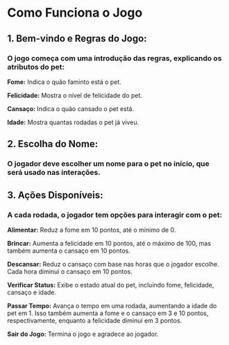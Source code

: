 # Como Funciona o Jogo

## 1. Bem-vindo e Regras do Jogo:

### O jogo começa com uma introdução das regras, explicando os atributos do pet:

**Fome:** Indica o quão faminto está o pet.

**Felicidade:** Mostra o nível de felicidade do pet.

**Cansaço:** Indica o quão cansado o pet está.

**Idade:** Mostra quantas rodadas o pet já viveu.

## 2. Escolha do Nome:

### O jogador deve escolher um nome para o pet no início, que será usado nas interações.

## 3. Ações Disponíveis:

### A cada rodada, o jogador tem opções para interagir com o pet:

**Alimentar:** Reduz a fome em 10 pontos, até o mínimo de 0.

**Brincar:** Aumenta a felicidade em 10 pontos, até o máximo de 100, mas também aumenta o cansaço em 10 pontos.

**Descansar:** Reduz o cansaço com base nas horas que o jogador escolhe. Cada hora diminui o cansaço em 10 pontos.

**Verificar Status:** Exibe o estado atual do pet, incluindo fome, felicidade, cansaço e idade.

**Passar Tempo:** Avança o tempo em uma rodada, aumentando a idade do pet em 1. Isso também aumenta a fome e o cansaço em 3 e 10 pontos, respectivamente, enquanto a felicidade diminui em 3 pontos.

**Sair do Jogo:** Termina o jogo e agradece ao jogador.
